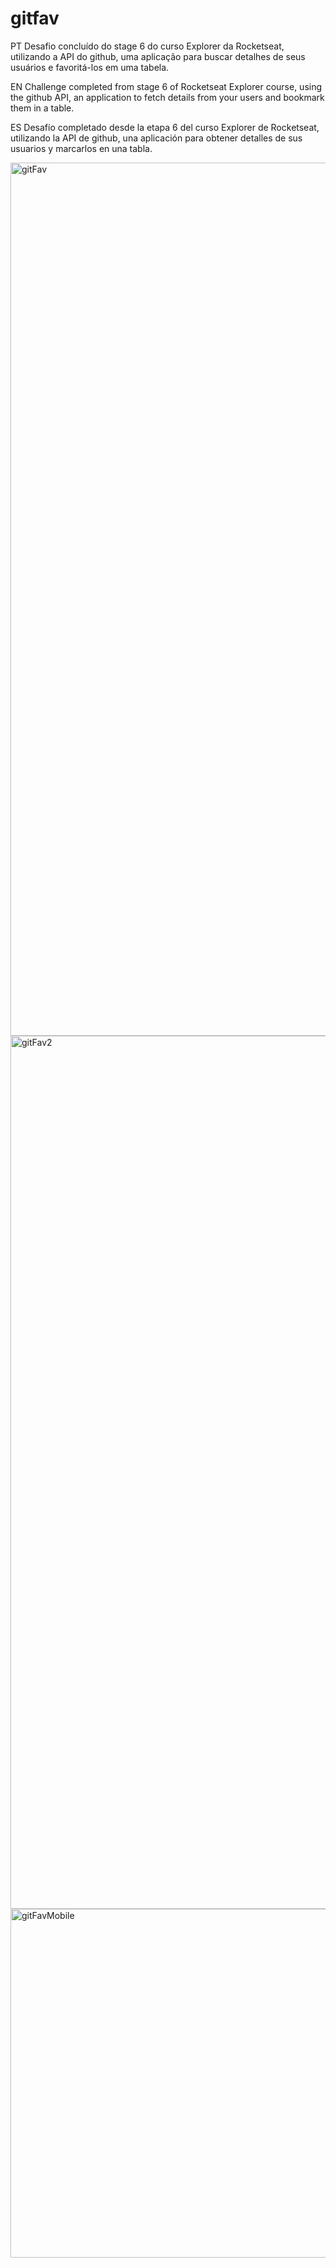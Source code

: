 # gitfav

PT
Desafio concluído do stage 6 do curso Explorer da Rocketseat, utilizando a API do github, uma aplicação para buscar detalhes de seus usuários e favoritá-los em uma tabela.

EN
Challenge completed from stage 6 of Rocketseat Explorer course, using the github API, an application to fetch details from your users and bookmark them in a table.

ES
Desafío completado desde la etapa 6 del curso Explorer de Rocketseat, utilizando la API de github, una aplicación para obtener detalles de sus usuarios y marcarlos en una tabla.

<img width="1397" alt="gitFav" src="https://user-images.githubusercontent.com/61237811/200064980-8754ef9f-527d-4878-b28c-d31013c696f2.png">
<img width="1397" alt="gitFav2" src="https://user-images.githubusercontent.com/61237811/200064991-392fe455-ef1f-4d08-b81c-a5e3925ea205.png">
<img width="558" alt="gitFavMobile" src="https://user-images.githubusercontent.com/61237811/200065008-57be82d9-f8de-4a8e-b19f-8606f4764961.png">
